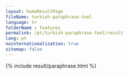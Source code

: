 ```yaml
---
layout: homeResultPage
fileName: turkish-paraphrase-tool
language: tr
folderName : features
permalink: /pt/turkish-paraphrase-tool/result
lang: pt
nointernationalization: true
sitemap: false
---
```

{% include result/paraphrase.html %}

<script src="/js/result/paraprashing.js" data-foldername="{{page.folderName}}" data-lang="{{page.lang}}"></script>